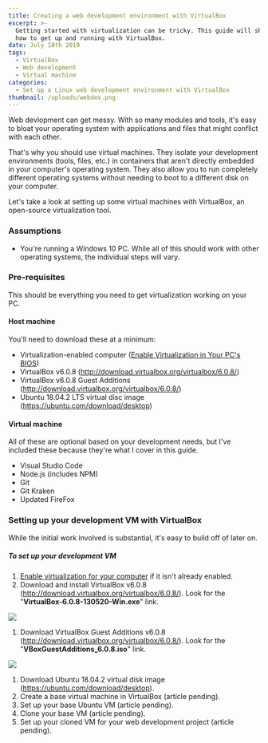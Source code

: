 ```yaml
---
title: Creating a web development environment with VirtualBox
excerpt: >-
  Getting started with virtualization can be tricky. This guide will show you
  how to get up and running with VirtualBox.
date: July 18th 2019
tags:
  - VirtualBox
  - Web development
  - Virtual machine
categories:
  - Set up a Linux web development environment with VirtualBox
thumbnail: /uploads/webdev.png
---
```

Web devlopment can get messy. With so many modules and tools, it's easy to bloat your operating system with applications and files that might conflict with each other.

That's why you should use virtual machines. They isolate your development environments (tools, files, etc.) in containers that aren't directly embedded in your computer's operating system. They also allow you to run completely different operating systems without needing to boot to a different disk on your computer.

Let's take a look at setting up some virtual machines with VirtualBox, an open-source virtualization tool.

### Assumptions

* You're running a Windows 10 PC. While all of this should work with other operating systems, the individual steps will vary.

### Pre-requisites

This should be everything you need to get virtualization working on your PC.

#### Host machine

You'll need to download these at a minimum:

* Virtualization-enabled computer ([Enable Virtualization in Your PC's BIOS](https://the-canney-valley.kyleblankrollins.com/posts/enable-virtualization-in-your-pcs-bios))
* VirtualBox v6.0.8 (<http://download.virtualbox.org/virtualbox/6.0.8/>)
* VirtualBox v6.0.8 Guest Additions (<http://download.virtualbox.org/virtualbox/6.0.8/>)
* Ubuntu 18.04.2 LTS virtual disc image (<https://ubuntu.com/download/desktop>)

#### Virtual machine

All of these are optional based on your development needs, but I've included these because they're what I cover in this guide.

* Visual Studio Code
* Node.js (includes NPM)
* Git
* Git Kraken
* Updated FireFox

### Setting up your development VM with VirtualBox

While the initial work involved is substantial, it's easy to build off of later on.

##### To set up your development VM

1. [Enable virtualization for your computer](https://the-canney-valley.kyleblankrollins.com/posts/enable-virtualization-in-your-pcs-bios) if it isn't already enabled.
2. Download and install VirtualBox v6.0.8 (<http://download.virtualbox.org/virtualbox/6.0.8/>).
   Look for the "**VirtualBox-6.0.8-130520-Win.exe**" link.
<img class="procedure-image" src="/uploads/windows-download.png" />

1. Download VirtualBox Guest Additions v6.0.8 (<http://download.virtualbox.org/virtualbox/6.0.8/>).
   Look for the "**VBoxGuestAdditions_6.0.8.iso**" link.
<img class="procedure-image" src="/uploads/windows-guest-additions.png" />

1. Download Ubuntu 18.04.2 virtual disk image (<https://ubuntu.com/download/desktop>).
2. Create a base virtual machine in VirtualBox (article pending).
3. Set up your base Ubuntu VM (article pending).
4. Clone your base VM (article pending).
5. Set up your cloned VM for your web development project (article pending).
